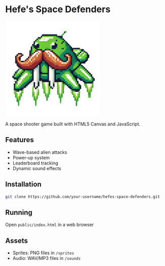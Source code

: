 # Hefe's Space Defenders

![Game Screenshot](sprites/hefeship.png)

A space shooter game built with HTML5 Canvas and JavaScript.

## Features
- Wave-based alien attacks
- Power-up system
- Leaderboard tracking
- Dynamic sound effects

## Installation
```bash
git clone https://github.com/your-username/hefes-space-defenders.git
```

## Running
Open `public/index.html` in a web browser

## Assets
- Sprites: PNG files in `/sprites`
- Audio: WAV/MP3 files in `/sounds`
